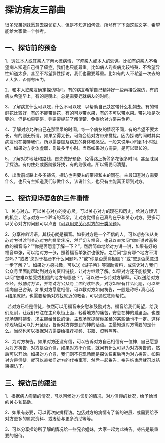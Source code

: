 # 探访病友三部曲

很多兄弟姐妹愿意去探访病人，但是不知道如何做，所以有了下面这些文字，希望能给大家做一个参考。

## 一、探访前的预备

1、透过本人或其亲人了解大概病情，了解亲人或本人的忌讳。比如有的亲人不希望病人知道自己得了癌症，我们也只能尊重。比如病人的疾病比较特殊，不希望异性知道太多，甚至不希望异性探访，我们也需要尊重。比如有的人不希望一次去的人太多，否则有压力。

2、和本人或亲友确定探访时间。有的病友希望自己精神好一些再接受探访，有的病友希望早上，有的是晚上。总是需要迁就病友的时间。

3、了解病友什么可以吃，什么不可以吃，以帮助自己决定带什么礼物去。有的带鲜花比较好，有的不能带鲜花，有的可以带水果，有的不可以带水果。带礼物是次要的，但是如果要带，则需要提前了解清楚，免得给对方带来负担。

4、了解对方允许自己在那里呆的时间，每一个病友的情况不同，有的希望不要太长，有的则无所谓。如果呆得太长，可能会给对方带来搅扰。因为探访的同时其实病友也在接待我们。所以需要顾及病友的身体和感受。一般来说半小时到1小时就好。如果对方身体虚弱，则最多半小时。当然如果对方需要，是可以延长的。

5、了解对方地址和路线，首先做好预备，免得路上折腾多花很多时间，甚至耽误了探访。有的住处或医院很好找，有的则很难。所以需要问清楚。

6、出发前或路上多多祷告，探访也需要主的带领和主的同在。主最知道对方需要什么，也只有主知道我们该做什么，该说什么，也只有主能真正帮到对方。

## 二、探访现场要做的三件事情

1、关心对方。可以关心对方的身心灵，可以关心对方的现在和历史，给对方倾诉的机会，给与对方一个聆听的耳朵，让对方觉得自己真的在乎和关心对方。更多可以关心对方的问题可以点击《<a href="/node/12848">可以用来关心对方的十类问题</a>》。

2、分享神的话语。其核心就是福音。如果对方是一个不信的人，可以想办法从关心对方过渡到关心对方的属灵状况，然后切入福音。也可以直接问“你听说过基督教的福音吗？”“你是否愿意了解一下？”。然后简单地给对方讲一讲，如果有好的福音单张，可以给对方一张，照着福音单张讲也很好。之后问“您有哪个地方不清楚吗？”或者“您对于福音有什么问题吗？”或“你是否愿意相信？”或“您是否愿意进一步了解？”。如果对方感兴趣，可以送《游子吟》等辅助资料，或告诉对方我们公众号里面能帮助到对方的资料链接，让对方继续了解。如果对方还不能接受，可以问“您难以接受或相信的地方有哪些？”，可以进一步给对方解释。可以送给对方圣经，鼓励对方读，并给对方公众号上面的读经表。对方如果有什么问题，可以继续向自己咨询。如果对方愿意相信，可以教对方如何祷告，一般是称呼+真心话+结尾就好。也需要帮助对方找就近的教会，可以通过牧师帮忙。

&nbsp; 若对方已经是信徒，依然可以用福音来安慰和鼓励对方。福音给我们盼望，给我们忍耐，让我们专注在主和永恒上面，轻看地方的痛苦，安息在神的爱里面。也要现场随时祷告，求主赐给当说的话，主现场就提醒你圣经的某些话也不一定。这样你现场就可以打开圣经，告诉对方你想到的神的话语。主最知道对方需要的是什么。当然也可以根据对方需要给推荐视频、书籍、资料等等。

3、为对方祷告。如果对方还没有信，可以告诉对方自己相信有一位神，自己愿意为对方祷告，对方是否介意，如果对方不介意，就问有什么可以为对方祷告的，然后可以开始。如果对方介意，我们则不在现场而是探访结束后再为对方祷告。如果对方是信徒，就可以直接问对方的代祷事项，然后一起祷告。祷告结束后就可以结束探访了。

## 三、探访后的跟进

1、根据病人病情的情况，可以问候对方恢复的情况，对方信仰的状况，给予恰当的关心和鼓励。

2、如果有必要，可以再次安排探访。包括对方的病情有了新的进展、或需要给予对方更多的属灵资料、或者给与更多资助等等。

3、可以分享探访所了解的情况给一些兄弟姐妹，大家一起为此祷告。祷告是最重要的服侍。